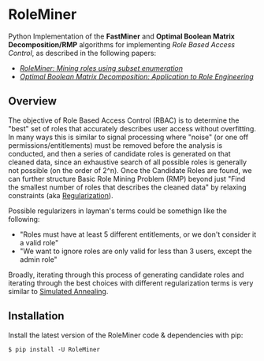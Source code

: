 # RoleMiner

Python Implementation of the <b>FastMiner</b> and <b>Optimal Boolean Matrix Decomposition/RMP</b> algorithms for implementing <i>Role Based Access Control</i>, as described in the following papers:

- [<i>RoleMiner: Mining roles using subset enumeration</i>](https://www.researchgate.net/publication/221609861_RoleMiner_Mining_roles_using_subset_enumeration)
- [<i>Optimal Boolean Matrix Decomposition: Application to Role Engineering</i>](https://ieeexplore.ieee.org/document/4497438)

## Overview

The objective of Role Based Access Control (RBAC) is to determine the "best" set of roles that accurately describes user access without overfitting. In many ways this is similar to signal processing where "noise" (or one off permissions/entitlements) must be removed before the analysis is conducted, and then a series of candidate roles is generated on that cleaned data, since an exhaustive search of all possible roles is generally not possible (on the order of 2^n). Once the Candidate Roles are found, we can further structure Basic Role Mining Problem (RMP) beyond just "Find the smallest number of roles that describes the cleaned data" by relaxing constraints (aka [Regularization](https://en.wikipedia.org/wiki/Regularization_(mathematics)
 "Regularization")). 
 
 Possible regularizers in layman's terms could be somethign like the following:
 - "Roles must have at least 5 different entitlements, or we don't consider it a valid role"
 - "We want to ignore roles are only valid for less than 3 users, except the admin role"
 
Broadly, iterating through this process of generating candidate roles and iterating through the best choices with different regularization terms is very similar to [Simulated Annealing](https://en.wikipedia.org/wiki/Simulated_annealing "Simulated Annealing").

## Installation

Install the latest version of the RoleMiner code & dependencies with pip:

	$ pip install -U RoleMiner
